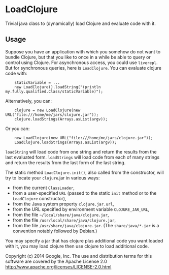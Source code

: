 LoadClojure
===========

Trivial java class to (dynamically) load Clojure and evaluate code with it.


Usage
-----

Suppose you have an application with which you somehow do not want to bundle Clojure,
but that you like to once in a while be able to query or control using Clojure.
For asynchronous access, you could use `liverepl`. But for synchronous queries,
here is `LoadClojure`. You can evaluate clojure code with:

        staticVariable = ...
        new LoadClojure().loadString("(println my.fully.qualified.Class/staticVariable)");

Alternatively, you can:

        clojure = new LoadClojure(new URL("file:///home/me/jars/clojure.jar"));
        clojure.loadStrings(Arrays.asList(argv));

Or you can:

        new LoadClojure(new URL("file:///home/me/jars/clojure.jar"));
        LoadClojure.loadStrings(Arrays.asList(argv));


`loadString` will load code from one string and return the results from the last evaluated form.
`loadStrings` will load code from each of many strings and return the results from the last form
of the last string.

The static method `LoadClojure.init()`, also called from the constructor,
will try to locate your `clojure`.jar in various ways:

  * from the current `ClassLoader`,
  * from a user-specified `URL` (passed to the static `init` method or
    to the `LoadClojure` constructor),
  * from the Java system property `clojure.jar.url`,
  * from the URL specified by environment variable `CLOJURE_JAR_URL`,
  * from the file `~/local/share/java/clojure.jar`,
  * from the file `/usr/local/share/java/clojure.jar`,
  * from the file `/usr/share/java/clojure.jar`.
    (The `share/java/*.jar` is a convention notably followed by Debian.)

You may specify a jar that has clojure plus additional code you want loaded with it,
you may load clojure then use clojure to load additional code.

Copyright (c) 2014 Google, Inc.
The use and distribution terms for this software are covered by the
Apache License 2.0 http://www.apache.org/licenses/LICENSE-2.0.html
